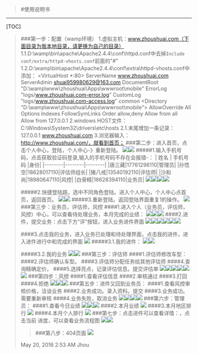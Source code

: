 >#使用说明书
***************************************************

[TOC]


>###第一步：配置（wamp环境）
>	   1.虚拟主机：www.zhoushuai.com（下面目录为我本地目录，请更换为自己的目录）
>	   		1.1.D:\wamp\bin\apache\Apache2.4.4\conf\httpd.conf中去掉`Include conf/extra/httpd-vhosts.conf`前面的"#"
>	   		1.2.D:\wamp\bin\apache\Apache2.4.4\conf\extra\httpd-vhosts.conf中添加：
>	   		<VirtualHost *:80>
                ServerName www.zhoushuai.com
                ServerAdmin shuai959980629@163.com
                DocumentRoot "D:\wamp\www\zhoushuai\Apps\wwwroot\mobile"
                ErrorLog "logs/www.zhoushuai.com-error.log"
                CustomLog "logs/www.zhoushuai.com-access.log" common
                <Directory "D:\wamp\www\zhoushuai\Apps\wwwroot\mobile">
                    AllowOverride All
                    Options Indexes FollowSymLinks
                    Order allow,deny
                    Allow from all
                    Allow from 127.0.0.1
                </Directory>
            </VirtualHost>
>	   2.windows HOST文件：C:\Windows\System32\drivers\etc\hosts
>	   		2.1.末尾增加一条记录：127.0.0.1		www.zhoushuai.com
>	   3.浏览器输入：http://www.zhoushuai.com/，就看到首页；
>###第二步：进入首页，点击个人中心，登陆，个人中心-》重新登陆。
>![](http://userimage8.360doc.com/16/0520/01/15398874_201605200147380729846227.png)![](http://userimage8.360doc.com/16/0520/01/15398874_201605200146040844171661.png)
>#####1.输入手机号码，点击获取验证码登录,输入的手机号码不存在会报错-：
>| 姓名  | 手机号码 |身份|
>|--------|--------|--------|
>|唐三藏|17761298110|管理员|
>|孙悟空|18628017110|评估师组长|
>|猪八戒|13540192110|评估师|
>|沙和尚|18980647110|风控|
>|白骨精|18628394110|业务员|
>![](http://userimage8.360doc.com/16/0520/01/15398874_201605200147580580625464.png)![](http://userimage8.360doc.com/16/0520/01/15398874_201605200146050125403225.png)![](http://userimage8.360doc.com/16/0520/01/15398874_201605200146050000125288.png)![](http://userimage8.360doc.com/16/0520/01/15398874_201605200146050000646880.png)
>
>#####2.快捷登陆路，选中不同角色登陆。进入个人中心，个人中心点首页，返回首页。
>![](http://userimage8.360doc.com/16/0520/01/15398874_201605200147120798728983.png)![](http://userimage8.360doc.com/16/0520/01/15398874_201605200146040813950042.png)
>#####3.重新登陆。返回登陆界面重复1的操作。
>![](http://userimage8.360doc.com/16/0520/01/15398874_201605200146330623974669.png)
>###第三步：业务员，评估师，风控
>####1.进入个人（业务员，评估师，风控）中心，可以查看待处理业务，本月完成的业绩：
![](http://userimage8.360doc.com/16/0520/01/15398874_201605200146050032861156.png)![](http://userimage8.360doc.com/16/0520/01/15398874_201605200146190339398969.png)![](http://userimage8.360doc.com/16/0520/01/15398874_201605200147120814339190.png)
>####2.进件，提交业务：点击下方”评“按钮，进入业务进件界面
>![](http://userimage8.360doc.com/16/0520/01/15398874_201605200147380901297051.png)![](http://userimage8.360doc.com/16/0520/01/15398874_201605200147380886995989.png)![](http://userimage8.360doc.com/16/0520/01/15398874_201605200147580251718778.png)![](http://userimage8.360doc.com/16/0520/01/15398874_201605200147380839136973.png)![](http://userimage8.360doc.com/16/0520/01/15398874_201605200147380542239966.png)![](http://userimage8.360doc.com/16/0520/01/15398874_201605200147010055691688.png)
>
>
>####3.点击我的业务，进入业务已处理和待处理界面，点击我的进件，进入进件进行中和完成的界面
>![](http://userimage8.360doc.com/16/0520/01/15398874_201605200147580533102311.png)
>#####3.1.我的进件：
>![](http://userimage8.360doc.com/16/0520/01/15398874_201605200146330389973875.png)![](http://userimage8.360doc.com/16/0520/01/15398874_201605200146330498166525.png)
>
>#####3.2.我的业务
>![](http://userimage8.360doc.com/16/0520/01/15398874_201605200148110756313103.png)![](http://userimage8.360doc.com/16/0520/01/15398874_201605200148110897538060.png)
>###第三步：评估师
>####1.评估师修改车型：
>####2.评估师确认车型。
>####3.评估师分配任务给其他评估师
>####4.查询精确定价，
>####5.选择亮点，记录评估信息。提交评估单
>![](http://userimage8.360doc.com/16/0520/01/15398874_201605200147130173348107.png)![](http://userimage8.360doc.com/16/0520/01/15398874_201605200147380526569762.png)![](http://userimage8.360doc.com/16/0520/01/15398874_201605200147130001651270.png)![](http://userimage8.360doc.com/16/0520/01/15398874_201605200146180992949671.png)![](http://userimage8.360doc.com/16/0520/01/15398874_201605200147130079989971.png)![](http://userimage8.360doc.com/16/0520/01/15398874_201605200147120907955295.png)
>###第四步：风控
>####1.查看评估信息
>####2.审核通过
>####3.打回
>####4.拒绝
>![](http://userimage8.360doc.com/16/0520/01/15398874_201605200146330420619663.png)![](http://userimage8.360doc.com/16/0520/01/15398874_201605200146190179954879.png)![](http://userimage8.360doc.com/16/0520/01/15398874_201605200146330389335582.png)
>###第五步：进件又回到业务员：
>####1.查看风控审核价格，洽谈业务
>####2.业务成功。录入资料。提交
>####3.业务成功。需要重新审核
>####4.业务失败，取消业务
>![](http://userimage8.360doc.com/16/0520/01/15398874_201605200148110599690287.png)![](http://userimage8.360doc.com/16/0520/01/15398874_201605200148110426147280.png)![](http://userimage8.360doc.com/16/0520/01/15398874_201605200148110568798274.png)![](http://userimage8.360doc.com/16/0520/01/15398874_201605200148110662467936.png)
>###第六步：管理员：
>####1.查看今日业绩
>![](http://userimage8.360doc.com/16/0520/01/15398874_201605200147000819210156.png)![](http://userimage8.360doc.com/16/0520/01/15398874_201605200147000881356045.png)![](http://userimage8.360doc.com/16/0520/01/15398874_201605200147000944684387.png)
>####2.本月业绩
>![](http://userimage8.360doc.com/16/0520/01/15398874_201605200147000756234044.png)
>####3.本月地区排行
>![](http://userimage8.360doc.com/16/0520/01/15398874_201605200146480585902169.png)
>####4.本月个人排行
>![](http://userimage8.360doc.com/16/0520/01/15398874_201605200147000710771488.png)
>###第七步：点击进件可以查看详情：，点击当前 进度，可以查看业务流程图
>![](http://userimage8.360doc.com/16/0520/01/15398874_201605200147010039631688.png)![](http://userimage8.360doc.com/16/0520/01/15398874_201605200147580676395356.png)
>>###第八步：404页面
>![](http://userimage8.360doc.com/16/0520/01/15398874_201605200146040813774142.png)
>
>May 20, 2016 2:53 AM Jhou
>